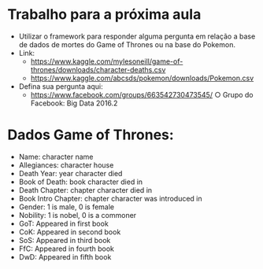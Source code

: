 # Trabalho para a próxima aula
- Utilizar o framework para responder alguma pergunta em relação a base de dados de mortes do Game of Thrones ou na base do Pokemon.
- Link:
  - https://www.kaggle.com/mylesoneill/game-of-thrones/downloads/character-deaths.csv
  - https://www.kaggle.com/abcsds/pokemon/downloads/Pokemon.csv
- Defina sua pergunta aqui:
  - https://www.facebook.com/groups/663542730473545/ ○ Grupo do Facebook: Big Data 2016.2
 
# Dados Game of Thrones:
- Name: character name
- Allegiances: character house
- Death Year: year character died
- Book of Death: book character died in
- Death Chapter: chapter character died in
- Book Intro Chapter: chapter character was introduced in
- Gender: 1 is male, 0 is female
- Nobility: 1 is nobel, 0 is a commoner
- GoT: Appeared in first book
- CoK: Appeared in second book
- SoS: Appeared in third book
- FfC: Appeared in fourth book
- DwD: Appeared in fifth book
